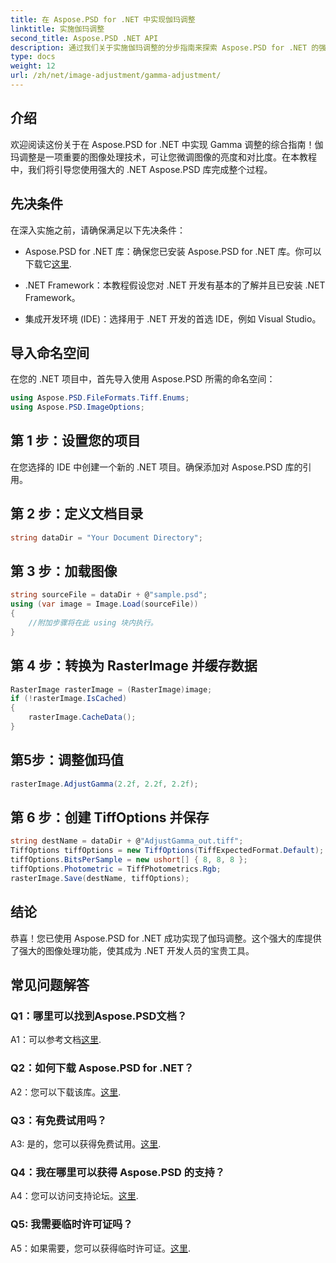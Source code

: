 ```yaml
---
title: 在 Aspose.PSD for .NET 中实现伽玛调整
linktitle: 实施伽玛调整
second_title: Aspose.PSD .NET API
description: 通过我们关于实施伽玛调整的分步指南来探索 Aspose.PSD for .NET 的强大功能。轻松微调图像亮度和对比度。
type: docs
weight: 12
url: /zh/net/image-adjustment/gamma-adjustment/
---
```

## 介绍

欢迎阅读这份关于在 Aspose.PSD for .NET 中实现 Gamma 调整的综合指南！伽玛调整是一项重要的图像处理技术，可让您微调图像的亮度和对比度。在本教程中，我们将引导您使用强大的 .NET Aspose.PSD 库完成整个过程。

## 先决条件

在深入实施之前，请确保满足以下先决条件：

-  Aspose.PSD for .NET 库：确保您已安装 Aspose.PSD for .NET 库。你可以下载它[这里](https://releases.aspose.com/psd/net/).

- .NET Framework：本教程假设您对 .NET 开发有基本的了解并且已安装 .NET Framework。

- 集成开发环境 (IDE)：选择用于 .NET 开发的首选 IDE，例如 Visual Studio。

## 导入命名空间

在您的 .NET 项目中，首先导入使用 Aspose.PSD 所需的命名空间：

```csharp
using Aspose.PSD.FileFormats.Tiff.Enums;
using Aspose.PSD.ImageOptions;
```

## 第 1 步：设置您的项目

在您选择的 IDE 中创建一个新的 .NET 项目。确保添加对 Aspose.PSD 库的引用。

## 第 2 步：定义文档目录

```csharp
string dataDir = "Your Document Directory";
```

## 第 3 步：加载图像

```csharp
string sourceFile = dataDir + @"sample.psd";
using (var image = Image.Load(sourceFile))
{
    //附加步骤将在此 using 块内执行。
}
```

## 第 4 步：转换为 RasterImage 并缓存数据

```csharp
RasterImage rasterImage = (RasterImage)image;
if (!rasterImage.IsCached)
{
    rasterImage.CacheData();
}
```

## 第5步：调整伽玛值

```csharp
rasterImage.AdjustGamma(2.2f, 2.2f, 2.2f);
```

## 第 6 步：创建 TiffOptions 并保存

```csharp
string destName = dataDir + @"AdjustGamma_out.tiff";
TiffOptions tiffOptions = new TiffOptions(TiffExpectedFormat.Default);
tiffOptions.BitsPerSample = new ushort[] { 8, 8, 8 };
tiffOptions.Photometric = TiffPhotometrics.Rgb;
rasterImage.Save(destName, tiffOptions);
```

## 结论

恭喜！您已使用 Aspose.PSD for .NET 成功实现了伽玛调整。这个强大的库提供了强大的图像处理功能，使其成为 .NET 开发人员的宝贵工具。

## 常见问题解答

### Q1：哪里可以找到Aspose.PSD文档？

 A1：可以参考文档[这里](https://reference.aspose.com/psd/net/).

### Q2：如何下载 Aspose.PSD for .NET？

 A2：您可以下载该库。[这里](https://releases.aspose.com/psd/net/).

### Q3：有免费试用吗？

 A3: 是的，您可以获得免费试用。[这里](https://releases.aspose.com/).

### Q4：我在哪里可以获得 Aspose.PSD 的支持？

 A4：您可以访问支持论坛。[这里](https://forum.aspose.com/c/psd/34).

### Q5: 我需要临时许可证吗？

 A5：如果需要，您可以获得临时许可证。[这里](https://purchase.aspose.com/temporary-license/).